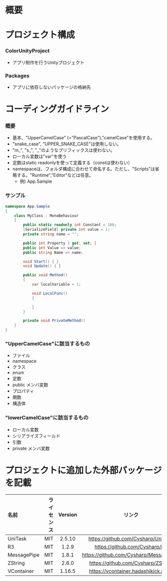 # 概要
# プロジェクト構成

### ColorUnityProject
 -  アプリ制作を行うUnityプロジェクト
### Packages
 - アプリに依存しないパッケージの格納先

# コーディングガイドライン
### 概要
- 基本、"UpperCamelCase" (="PascalCase"),"camelCase"を使用する。
- "snake_case", "UPPER_SNAKE_CASE"は使用しない。
- "m_", "s_", "_"のようなプリフィックスは使わない。
- ローカル変数は"var"を使う
- 定数はstatic readonlyを使って定義する（constは使わない）
- namespaceは、フォルダ構成に合わせて命名する。ただし、"Scripts"は省略する。"Runtime","Editor"などは任意。
  - 例) App.Sample

### サンプル
```C#
namespace App.Sample
{
    class MyClass : MonoBehaviour
    {
        public static readonly int Constant = 100;
        [SerializeField] private int value = 1;
        private string name = "";

        public int Property { get; set; }
        public int Value => value;
        public string Name => name;

        void Start() { }
        void Update() { }

        public void Method()
        {
            var localVariable = 1;

            void LocalFunc()
            {

            }
        }

        private void PrivateMethod()
    }
}
```

### "UpperCamelCase"に該当するもの
- ファイル
- namespace
- クラス
- enum
- 定数
- public メンバ変数
- プロパティ
- 関数
- 構造体

### "lowerCamelCase"に該当するもの
- ローカル変数
- シリアライズフィールド
- 引数
- private メンバ変数

# プロジェクトに追加した外部パッケージを記載
|名前   |ライセンス |Version    |リンク |
|:------|---------:|:---------:|:-----:|
|UniTask|MIT|2.5.10|https://github.com/Cysharp/UniTask|
|R3|MIT|1.2.9|https://github.com/Cysharp/R3|
|MessagePipe|MIT|1.8.1|https://github.com/Cysharp/MessagePipe|
|ZString|MIT|2.6.0|https://github.com/Cysharp/ZString|
|VContainer|MIT|1.16.5|https://vcontainer.hadashikick.jp/ja/|

